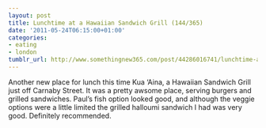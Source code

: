 ```yaml
---
layout: post
title: Lunchtime at a Hawaiian Sandwich Grill (144/365)
date: '2011-05-24T06:15:00+01:00'
categories:
- eating
- london
tumblr_url: http://www.somethingnew365.com/post/44286016741/lunchtime-at-a-hawaiian-sandwich-grill-144365
---
```

Another new place for lunch this time Kua ‘Aina, a Hawaiian Sandwich Grill just off Carnaby Street.
It was a pretty awsome place, serving burgers and grilled sandwiches. Paul’s fish option looked good, and although the veggie options were a little limited the grilled halloumi sandwich I had was very good. Definitely recommended.
